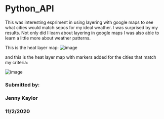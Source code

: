 # Python_API

This was interesting espriment in using layering with google maps to see what cities would match sepcs for my ideal weather. I was surprised by my results. Not only did I learn about layering in google maps I was also able to learn a little more about weather patterns.

This is the heat layer map:
![image](https://user-images.githubusercontent.com/71193081/97940924-a47d9600-1d38-11eb-8729-0af927b094ea.png)


and this is the heat layer map with markers added for the cities that match my criteria:

![image](https://user-images.githubusercontent.com/71193081/97941733-dabb1580-1d38-11eb-9aa4-0e1a29752faa.png)


### Submitted by:
### Jenny Kaylor
### 11/2/2020
